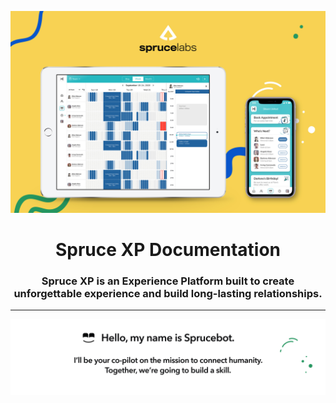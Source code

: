![hero](/docs/images/hero.jpg)
<h1 align="center">
Spruce XP Documentation
</h1>
<h3 align="center">Spruce XP is an Experience Platform built to create unforgettable experience and build long-lasting relationships.
</h2>
<hr />
<img align="center" src="docs/images/sprucebot.message.gif">
